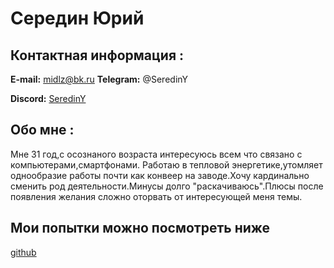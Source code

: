 # Середин Юрий

## Контактная информация :

**E-mail:** midlz@bk.ru
**Telegram:** @SeredinY

**Discord:** [SeredinY](https://discordapp.com/users/292205478493290507/)

## Обо мне :

Мне 31 год,с осознаного возраста интересуюсь всем что связано с компьютерами,смартфонами.
Работаю в тепловой энергетике,утомляет однообразие работы почти как конвеер на заводе.Хочу кардинально сменить род деятельности.Минусы долго "раскачиваюсь".Плюсы после появления желания сложно оторвать от интересующей меня темы.

## Мои попытки можно посмотреть ниже

[github](https://github.com/midlz)
